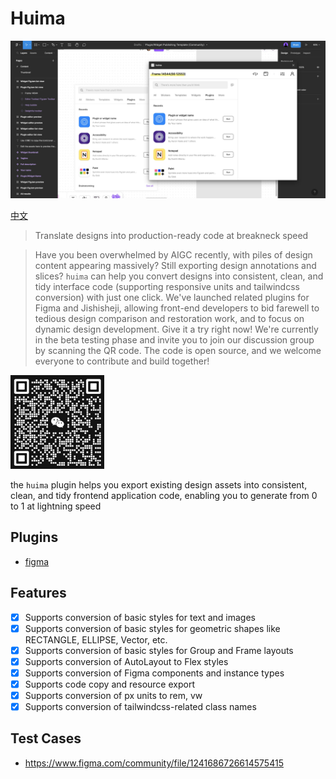 # Huima

![](cover.jpg)

[中文](https://github.com/tolerance-go/huima/blob/main/README.zh-CN.md)

> Translate designs into production-ready code at breakneck speed

> Have you been overwhelmed by AIGC recently, with piles of design content appearing massively? Still exporting design annotations and slices? `huima` can help you convert designs into consistent, clean, and tidy interface code (supporting responsive units and tailwindcss conversion) with just one click. We've launched related plugins for Figma and Jishisheji, allowing front-end developers to bid farewell to tedious design comparison and restoration work, and to focus on dynamic design development. Give it a try right now! We're currently in the beta testing phase and invite you to join our discussion group by scanning the QR code. The code is open source, and we welcome everyone to contribute and build together!

<img src="qr-code.png" width="150" height="150">

the `huima` plugin helps you export existing design assets into consistent, clean, and tidy frontend application code, enabling you to generate from 0 to 1 at lightning speed

## Plugins

-  [figma](https://www.figma.com/community/plugin/1239442570532327240)

## Features

-  [x] Supports conversion of basic styles for text and images
-  [x] Supports conversion of basic styles for geometric shapes like RECTANGLE, ELLIPSE, Vector, etc.
-  [x] Supports conversion of basic styles for Group and Frame layouts
-  [x] Supports conversion of AutoLayout to Flex styles
-  [x] Supports conversion of Figma components and instance types
-  [x] Supports code copy and resource export
-  [x] Supports conversion of px units to rem, vw
-  [x] Supports conversion of tailwindcss-related class names

## Test Cases

-  https://www.figma.com/community/file/1241686726614575415

